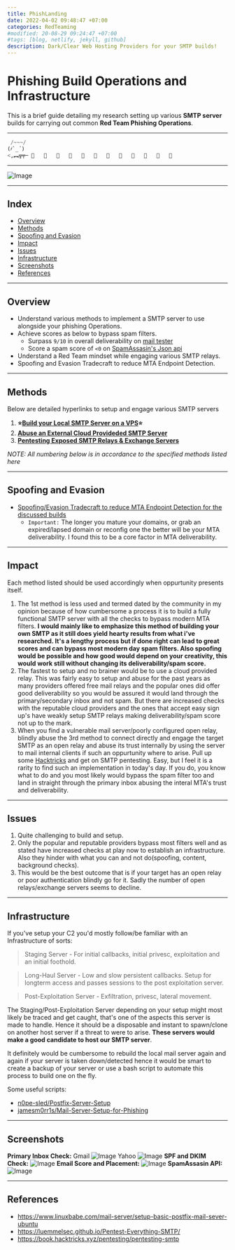 ```yaml
---
title: PhishLanding
date: 2022-04-02 09:48:47 +07:00
categories: RedTeaming
#modified: 20-08-29 09:24:47 +07:00
#tags: [blog, netlify, jekyll, github]
description: Dark/Clear Web Hosting Providers for your SMTP builds!
---
```


# Phishing Build Operations and Infrastructure


This is a brief guide detailing my research setting up various **SMTP server** builds for carrying out common **Red Team Phishing Operations**.

_________________________________________________________________________________________________

  ```python
   /~~~/
  (҂`_´)        
  <,︻╦╤─ 📧   📧   📧   📧   📧   📧   📧   📧   📧   📧   📧   📧
  ```

_________________________________________________________________________________________________

  ![Image](https://raw.githubusercontent.com/m3rcer/m3rcer.github.io/master/_posts/redteaming/PhishOPS/images/postfix_install_34.png)

_________________________________________________________________________________________________

## Index 

- [Overview](#overview)
- [Methods](#methods)
- [Spoofing and Evasion](#spoofing-and-evasion)
- [Impact](#impact)
- [Issues](#issues)
- [Infrastructure](#infrastructure)
- [Screenshots](#screenshots)
- [References](#references)

_________________________________________________________________________________________________

## Overview

* Understand various methods to implement a SMTP server to use alongside your phishing Operations.
* Achieve scores as below to bypass spam filters.
  - Surpass `9/10` in overall deliverability on [mail tester](https://mail-tester.com)
  - Score a spam score of `<0` on [SpamAssasin's Json api](https://spamcheck.postmarkapp.com/)
* Understand a Red Team mindset while engaging various SMTP relays.
* Spoofing and Evasion Tradecraft to reduce MTA Endpoint Detection.

_________________________________________________________________________________________________


## Methods

Below are detailed hyperlinks to setup and engage various SMTP servers

1. __⭐[Build your Local SMTP Server on a VPS](/permalinks/PhishOPS/localsmtp)⭐__
2. __[Abuse an External Cloud Provideded SMTP Server](/permalinks/PhishOPS/Cloudsmtp)__
3. __[Pentesting Exposed SMTP Relays & Exchange Servers](/permalinks/PhishOPS/directsmtp)__

*NOTE: All numbering below is in accordance to the specified methods listed here*

_________________________________________________________________________________________________

## Spoofing and Evasion

- [Spoofing/Evasion Tradecraft to reduce MTA Endpoint Detection for the discussed builds](/permalinks/PhishOPS/PhishNSpoof)
  - `Important:` The longer you mature your domains, or grab an expired/lapsed domain or reconfig one the better will be your MTA deliverability. I found this to be a core factor in MTA deliverability.

_________________________________________________________________________________________________

## Impact

Each method listed should be used accordingly when oppurtunity presents itself.
  1. The 1st method is less used and termed dated by the community in my opinion because of how cumbersome a process it is to build a fully functional SMTP server with all the checks to bypass modern MTA filters. 
  **I would mainly like to emphasize this method of building your own SMTP as it still does yield hearty results from what i've researched. It's a lengthy process but if done right can lead to great scores and can bypass most modern day spam filters. Also spoofing  would be possible and how good would depend on your creativity, this would work still without changing its deliverability/spam score.** 
  2. The fastest to setup and no brainer would be to use a cloud provided relay. This was fairly easy to setup and abuse for the past years as many providers offered free mail relays and the popular ones did offer good deliverability so you would be assured it would land through the primary/secondary inbox and not spam. But there are increased checks with the reputable cloud providers and the ones that accept easy sign up's have weakly setup SMTP relays making deliverability/spam score not up to the mark.
  3. When you find a vulnerable mail server/poorly configured open relay, blindly abuse the 3rd method to connect directly and engage the target SMTP as an open relay and abuse its trust internally by using the server to mail internal clients if such an oppurtunity where to arise. Pull up some [Hacktricks](https://book.hacktricks.xyz/pentesting/pentesting-smtp) and get on SMTP pentesting.
  Easy, but I feel it is a rarity to find such an implementation in today's day. If you do, you know what to do and you most likely would bypass the spam filter too and land in straight through the primary inbox abusing the interal MTA's trust and deliverability.

_________________________________________________________________________________________________

## Issues

1. Quite challenging to build and setup. 
2. Only the popular and reputable providers bypass most filters well and as stated have increased checks at play now to establish an infrastructure. Also they hinder with what you can and not do(spoofing, content, background checks).
3. This would be the best outcome that is if your target has an open relay or poor authentication blindly go for it. Sadly the number of open relays/exchange servers seems to decline.

_________________________________________________________________________________________________

## Infrastructure

If you've setup your C2 you'd mostly follow/be familiar with an Infrastructure of sorts:

  > Staging Server - For initial callbacks, initial privesc, exploitation and an initial foothold.

  > Long-Haul Server - Low and slow persistent callbacks. Setup for longterm access and passes sessions to the post exploitation server.

  > Post-Exploitation Server - Exfiltration, privesc, lateral movement.

The Staging/Post-Exploitation Server depending on your setup might most likely be traced and get caught, that's one of the aspects this server is made to handle. Hence it should be a disposable and instant to spawn/clone on another host server if a threat to were to arise. **These servers would make a good candidate to host our SMTP server**.

It definitely would be cumbersome to rebuild the local mail server again and again if your server is taken down/detected hence it would be smart to create a backup of your server or use a bash script to automate this process to build one on the fly.

Some useful scripts:
  - [n0pe-sled/Postfix-Server-Setup](https://github.com/n0pe-sled/Postfix-Server-Setup/blob/master/ServerSetup.sh) 
  - [jamesm0rr1s/Mail-Server-Setup-for-Phishing](https://github.com/jamesm0rr1s/Mail-Server-Setup-for-Phishing)

_________________________________________________________________________________________________

## Screenshots

**Primary Inbox Check:**
  Gmail
  ![Image](https://raw.githubusercontent.com/m3rcer/m3rcer.github.io/master/_posts/redteaming/PhishOPS/images/postfix_install_36.png)
  Yahoo
  ![Image](https://raw.githubusercontent.com/m3rcer/m3rcer.github.io/master/_posts/redteaming/PhishOPS/images/postfix_install_37.png)
**SPF and DKIM Check:**
  ![Image](https://raw.githubusercontent.com/m3rcer/m3rcer.github.io/master/_posts/redteaming/PhishOPS/images/postfix_install_33.png)
**Email Score and Placement:**
  ![Image](https://raw.githubusercontent.com/m3rcer/m3rcer.github.io/master/_posts/redteaming/PhishOPS/images/postfix_install_34.png)
**SpamAssasin API:**
  ![Image](https://raw.githubusercontent.com/m3rcer/m3rcer.github.io/master/_posts/redteaming/PhishOPS/images/postfix_install_35.png)


_________________________________________________________________________________________________

## References

- https://www.linuxbabe.com/mail-server/setup-basic-postfix-mail-sever-ubuntu
- https://luemmelsec.github.io/Pentest-Everything-SMTP/
- https://book.hacktricks.xyz/pentesting/pentesting-smtp

